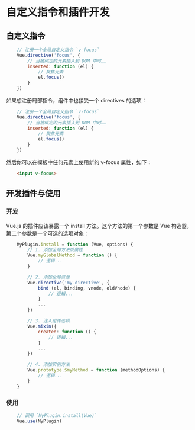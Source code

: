 # 自定义指令和插件开发
## 自定义指令
```js
	// 注册一个全局自定义指令 `v-focus`
	Vue.directive('focus', {
		// 当被绑定的元素插入到 DOM 中时……
		inserted: function (el) {
			// 聚焦元素
			el.focus()
		}
	})
```
如果想注册局部指令，组件中也接受一个 directives 的选项：
```js
	// 注册一个全局自定义指令 `v-focus`
	Vue.directive('focus', {
		// 当被绑定的元素插入到 DOM 中时……
		inserted: function (el) {
			// 聚焦元素
			el.focus()
		}
	})
```
然后你可以在模板中任何元素上使用新的 v-focus 属性，如下：
```html
	<input v-focus>
```

## 开发插件与使用
### 开发
Vue.js 的插件应该暴露一个 install 方法。这个方法的第一个参数是 Vue 构造器，第二个参数是一个可选的选项对象：
```js
	MyPlugin.install = function (Vue, options) {
		// 1. 添加全局方法或属性
		Vue.myGlobalMethod = function () {
			// 逻辑...
		}

		// 2. 添加全局资源
		Vue.directive('my-directive', {
			bind (el, binding, vnode, oldVnode) {
				// 逻辑...
			}
			...
		})

		// 3. 注入组件选项
		Vue.mixin({
			created: function () {
				// 逻辑...
			}
			...
		})

		// 4. 添加实例方法
		Vue.prototype.$myMethod = function (methodOptions) {
			// 逻辑...
		}
	}
```
### 使用
```js
	// 调用 `MyPlugin.install(Vue)`
	Vue.use(MyPlugin)
```